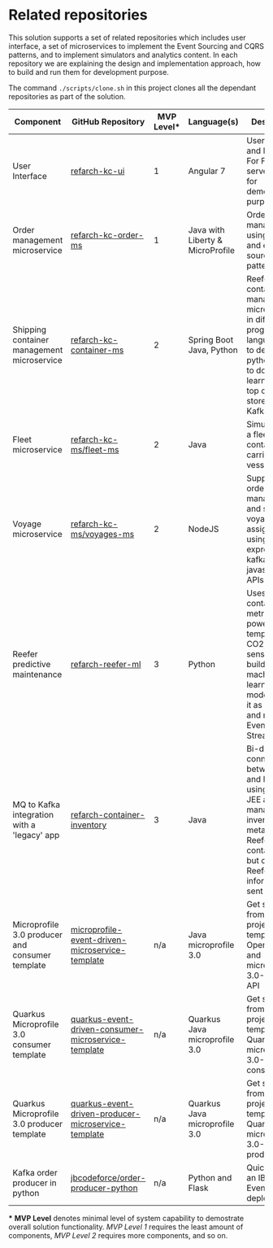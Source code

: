# Related repositories

This solution supports a set of related repositories which includes user interface, a set of microservices to implement the Event Sourcing and CQRS patterns, and to implement simulators and analytics content.
In each repository we are explaining the design and implementation approach, how to build and run them for development purpose.

The command `./scripts/clone.sh` in this project clones all the dependant repositories as part of the solution.

| Component                 | GitHub Repository | MVP Level* | Language(s) | Description |
| ------------------------- | ------------------ | ------ |------------------ | ------------------ |
| User Interface                | [refarch-kc-ui](https://ibm-cloud-architecture.github.io/refarch-kc-ui/) | 1 | Angular 7 | User Interface and Backend For Frontend server used for demonstration purpose |
| Order management microservice | [refarch-kc-order-ms](https://ibm-cloud-architecture.github.io/refarch-kc-order-ms) | 1 | Java with Liberty & MicroProfile | Order management using CQRS and event sourcing pattern |
| Shipping container management microservice | [refarch-kc-container-ms](https://ibm-cloud-architecture.github.io/refarch-kc-container-ms/) | 2 | Spring Boot Java, Python | Reefer container management microservice in different programming language, and to define python tools to do machine learning on top of event store from Kafka. |
| Fleet microservice | [refarch-kc-ms/fleet-ms](https://ibm-cloud-architecture.github.io/refarch-kc-ms/fleetms) | 2 | Java | Simulation of a fleet of container carrier vessels |
| Voyage microservice       | [refarch-kc-ms/voyages-ms](https://ibm-cloud-architecture.github.io/refarch-kc-ms/voyagems) | 2 | NodeJS | Supports the order management and ship voyage assignment, using Nodejs / express and kafka javascript APIs. |
| Reefer predictive maintenance | [refarch-reefer-ml](https://ibm-cloud-architecture.github.io/refarch-reefer-ml/) | 3 | Python | Uses Reefer container metrics like power, temperature, CO2, or other sensors to build a machine learning model, deploy it as a service and run it on Event Streams. |
| MQ to Kafka integration with a 'legacy' app | [refarch-container-inventory](https://ibm-cloud-architecture.github.io/refarch-container-inventory/) | 3 | Java | Bi-directional connections between MQ and Kafka, using a legacy JEE app to manage the inventory for metal and Reefer containers, but only Reefer information is sent to Kafka. |
| Microprofile 3.0 producer and consumer template | [microprofile-event-driven-microservice-template](https://github.com/jbcodeforce/microprofile-event-driven-microservice-template) | n/a | Java microprofile 3.0 | Get started from a DDD project template on Openliberty and microprofile 3.0- Kafka API |
| Quarkus Microprofile 3.0 consumer template | [quarkus-event-driven-consumer-microservice-template](https://github.com/jbcodeforce/quarkus-event-driven-consumer-microservice-template) | n/a | Quarkus Java microprofile 3.0 | Get started from a DDD project template on Quarkus and microprofile 3.0- Kafka consumer API |
| Quarkus Microprofile 3.0 producer template | [quarkus-event-driven-producer-microservice-template](https://github.com/jbcodeforce/quarkus-event-driven-producer-microservice-template) | n/a | Quarkus Java microprofile 3.0 | Get started from a DDD project template on Quarkus and microprofile 3.0- Kafka producer API |
| Kafka order producer in python| [jbcodeforce/order-producer-python](https://github.com/jbcodeforce/order-producer-python) | n/a | Python and Flask | Quickly test an IBM Cloud Event Streams deployment. |

**\*** **MVP Level** denotes minimal level of system capability to demostrate overall solution functionality.  *MVP Level 1* requires the least amount of components, *MVP Level 2* requires more components, and so on.
